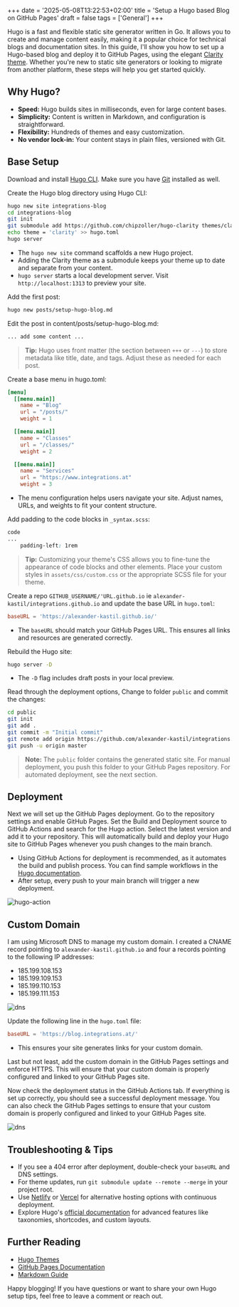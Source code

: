+++
date = '2025-05-08T13:22:53+02:00'
title = 'Setup a Hugo based Blog on GitHub Pages'
draft = false
tags = ['General']
+++

Hugo is a fast and flexible static site generator written in Go. It allows you to create and manage content easily, making it a popular choice for technical blogs and documentation sites. In this guide, I'll show you how to set up a Hugo-based blog and deploy it to GitHub Pages, using the elegant [Clarity theme](https://github.com/chipzoller/hugo-clarity). Whether you're new to static site generators or looking to migrate from another platform, these steps will help you get started quickly.

## Why Hugo?

- **Speed:** Hugo builds sites in milliseconds, even for large content bases.
- **Simplicity:** Content is written in Markdown, and configuration is straightforward.
- **Flexibility:** Hundreds of themes and easy customization.
- **No vendor lock-in:** Your content stays in plain files, versioned with Git.

## Base Setup

Download and install [Hugo CLI](https://gohugo.io/installation/). Make sure you have [Git](https://git-scm.com/) installed as well.

Create the Hugo blog directory using Hugo CLI:

```bash
hugo new site integrations-blog
cd integrations-blog
git init
git submodule add https://github.com/chipzoller/hugo-clarity themes/clarity
echo theme = 'clarity' >> hugo.toml
hugo server
```

- The `hugo new site` command scaffolds a new Hugo project.
- Adding the Clarity theme as a submodule keeps your theme up to date and separate from your content.
- `hugo server` starts a local development server. Visit `http://localhost:1313` to preview your site.

Add the first post:

```bash
hugo new posts/setup-hugo-blog.md
```

Edit the post in content/posts/setup-hugo-blog.md:

```markdown
... add some content ...
```

> **Tip:** Hugo uses front matter (the section between `+++` or `---`) to store metadata like title, date, and tags. Adjust these as needed for each post.

Create a base menu in hugo.toml:

```toml
[menu]
  [[menu.main]]
    name = "Blog"
    url = "/posts/"
    weight = 1

  [[menu.main]]
    name = "Classes"
    url = "/classes/"
    weight = 2

  [[menu.main]]
    name = "Services"
    url = "https://www.integrations.at"
    weight = 3
```

- The menu configuration helps users navigate your site. Adjust names, URLs, and weights to fit your content structure.

Add padding to the code blocks in `_syntax.scss`:

```SCSS
code
...
    padding-left: 1rem
```

> **Tip:** Customizing your theme's CSS allows you to fine-tune the appearance of code blocks and other elements. Place your custom styles in `assets/css/custom.css` or the appropriate SCSS file for your theme.

Create a repo `GITHUB_USERNAME/'URL.github.io` ie `alexander-kastil/integrations.github.io` and update the base URL in `hugo.toml`:

```toml
baseURL = 'https://alexander-kastil.github.io/'
```

- The `baseURL` should match your GitHub Pages URL. This ensures all links and resources are generated correctly.

Rebuild the Hugo site:

```bash
hugo server -D
```

- The `-D` flag includes draft posts in your local preview.

Read through the deployment options, Change to folder `public` and commit the changes:

```bash
cd public
git init
git add .
git commit -m "Initial commit"
git remote add origin https://github.com/alexander-kastil/integrations.github.io.git
git push -u origin master
```

> **Note:** The `public` folder contains the generated static site. For manual deployment, you push this folder to your GitHub Pages repository. For automated deployment, see the next section.

## Deployment

Next we will set up the GitHub Pages deployment. Go to the repository settings and enable GitHub Pages. Set the Build and Deployment source to GitHub Actions and search for the Hugo action. Select the latest version and add it to your repository. This will automatically build and deploy your Hugo site to GitHub Pages whenever you push changes to the main branch.

- Using GitHub Actions for deployment is recommended, as it automates the build and publish process. You can find sample workflows in the [Hugo documentation](https://gohugo.io/hosting-and-deployment/hosting-on-github/).
- After setup, every push to your main branch will trigger a new deployment.

![hugo-action](images/hugo-action.jpg)

## Custom Domain

I am using Microsoft DNS to manage my custom domain. I created a CNAME record pointing to `alexander-kastil.github.io` and four a records pointing to the following IP addresses:

- 185.199.108.153
- 185.199.109.153
- 185.199.110.153
- 185.199.111.153

![dns](images/dns.jpg)

Update the following line in the `hugo.toml` file:

```toml
baseURL = 'https://blog.integrations.at/'
```

- This ensures your site generates links for your custom domain.

Last but not least, add the custom domain in the GitHub Pages settings and enforce HTTPS. This will ensure that your custom domain is properly configured and linked to your GitHub Pages site.

Now check the deployment status in the GitHub Actions tab. If everything is set up correctly, you should see a successful deployment message. You can also check the GitHub Pages settings to ensure that your custom domain is properly configured and linked to your GitHub Pages site.

![dns](images/check-deploy.jpg)

## Troubleshooting & Tips

- If you see a 404 error after deployment, double-check your `baseURL` and DNS settings.
- For theme updates, run `git submodule update --remote --merge` in your project root.
- Use [Netlify](https://www.netlify.com/) or [Vercel](https://vercel.com/) for alternative hosting options with continuous deployment.
- Explore Hugo's [official documentation](https://gohugo.io/documentation/) for advanced features like taxonomies, shortcodes, and custom layouts.

## Further Reading

- [Hugo Themes](https://themes.gohugo.io/)
- [GitHub Pages Documentation](https://docs.github.com/en/pages)
- [Markdown Guide](https://www.markdownguide.org/)

Happy blogging! If you have questions or want to share your own Hugo setup tips, feel free to leave a comment or reach out.

